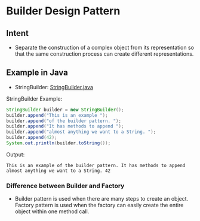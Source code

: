 Builder Design Pattern
=======================

## Intent
- Separate the construction of a complex object from its representation so that the same construction process can 
create different representations.

## Example in Java
- StringBuilder: [StringBuilder.java](StringBuilder.java)

StringBuilder Example:
```java
StringBuilder builder = new StringBuilder();
builder.append("This is an example ");
builder.append("of the builder pattern. ");
builder.append("It has methods to append ");
builder.append("almost anything we want to a String. ");
builder.append(42);
System.out.println(builder.toString());
```
Output:
```
This is an example of the builder pattern. It has methods to append almost anything we want to a String. 42
```

### Difference between Builder and Factory
* Builder pattern is used when there are many steps to create an object. Factory pattern is used when the factory can
easily create the entire object within one method call.
